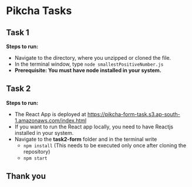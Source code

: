 # Pikcha Tasks

## Task 1
<strong> Steps to run: </strong> <br/>
 - Navigate to the directory, where you unzipped or cloned the file.
 - In the terminal window, type <code>node smallestPositiveNumber.js </code>
 - <strong> Prerequisite: You must have node installed in your system.</strong>

 ## Task 2
 <strong> Steps to run: </strong>
 - The React App is deployed at https://pikcha-form-task.s3.ap-south-1.amazonaws.com/index.html
 - If you want to run the React app locally, you need to have Reactjs installed in your system.
 - Navigate to the <strong>task2-form</strong> folder and in the terminal write
    - <code>npm install</code> (This needs to be executed only once after cloning the repository)   
    - <code>npm start</code>

 ## Thank you
